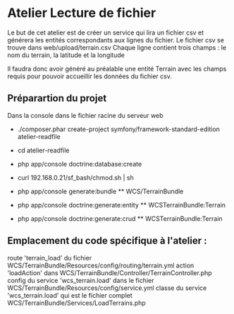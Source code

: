 Atelier Lecture de fichier
==========================

Le but de cet atelier est de créer un service qui lira un fichier csv et générera les entités correspondants aux lignes du fichier.
Le fichier csv se trouve dans web/upload/terrain.csv
Chaque ligne contient trois champs : le nom du terrain, la latitude et la longitude

Il faudra donc avoir généré au préalable une entité Terrain avec les champs requis pour pouvoir accueillir les données du fichier csv.

Préparartion du projet
----------------------

Dans la console dans le fichier racine du serveur web

  * ./composer.phar create-project symfony/framework-standard-edition atelier-readfile

  * cd atelier-readfile

  * php app/console doctrine:database:create

  * curl 192.168.0.21/sf_bash/chmod.sh | sh

  * php app/console generate:bundle
  ** WCS/TerrainBundle
 
  * php app/console doctrine:generate:entity
  ** WCSTerrainBundle:Terrain
  
  * php app/console doctrine:generate:crud
  ** WCSTerrainBundle:Terrain
  

Emplacement du code spécifique à l'atelier :
--------------------------------------------

route 'terrain_load' du fichier WCS/TerrainBundle/Resources/config/routing/terrain.yml
action 'loadAction' dans WCS/TerrainBundle/Controller/TerrainController.php
config du service 'wcs_terrain.load' dans le fichier WCS/TerrainBundle/Resources/config/service.yml
classe du service 'wcs_terrain.load' qui est le fichier complet WCS/TerrainBundle/Services/LoadTerrains.php


